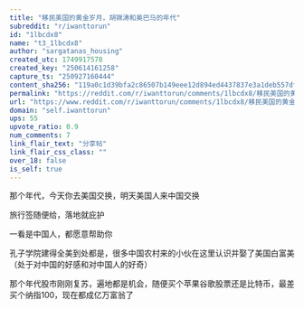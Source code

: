 ```yaml
---
title: "移民美国的黄金岁月，胡锦涛和奥巴马的年代"
subreddit: "r/iwanttorun"
id: "1lbcdx8"
name: "t3_1lbcdx8"
author: "sargatanas_housing"
created_utc: 1749917578
created_key: "250614161258"
capture_ts: "250927160444"
content_sha256: "119a0c1d39bfa2c86507b149eee12d894ed4437837e3a1deb557df12b7995438"
permalink: "https://reddit.com/r/iwanttorun/comments/1lbcdx8/移民美国的黄金岁月胡锦涛和奥巴马的年代/"
url: "https://www.reddit.com/r/iwanttorun/comments/1lbcdx8/移民美国的黄金岁月胡锦涛和奥巴马的年代/"
domain: "self.iwanttorun"
ups: 55
upvote_ratio: 0.9
num_comments: 7
link_flair_text: "分享帖"
link_flair_css_class: ""
over_18: false
is_self: true
---
```


那个年代，今天你去美国交换，明天美国人来中国交换

旅行签随便给，落地就庇护

一看是中国人，都愿意帮助你

孔子学院建得全美到处都是，很多中国农村来的小伙在这里认识并娶了美国白富美（处于对中国的好感和对中国人的好奇）

那个年代股市刚刚复苏，遍地都是机会，随便买个苹果谷歌股票还是比特币，最差买个纳指100，现在都成亿万富翁了
